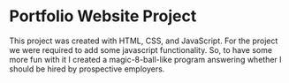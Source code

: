 # Portfolio Website Project
This project was created with HTML, CSS, and JavaScript. For the project we were required to add some javascript functionality. So, to have some more fun with it I created a magic-8-ball-like program answering whether I should be hired by prospective employers. 
